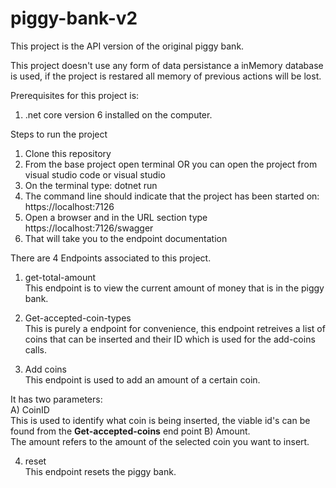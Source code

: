 # piggy-bank-v2

This project is the API version of the original piggy bank.

This project doesn't use any form of data persistance a inMemory database is used, if the project is restared all memory of previous actions will be lost.

Prerequisites for this project is:
  1) .net core version 6 installed on the computer.

Steps to run the project
  1) Clone this repository
  2) From the base project open terminal OR you can open the project from visual studio code or visual studio
  3) On the terminal type: dotnet run
  4) The command line should indicate that the project has been started on: https://localhost:7126
  5) Open a browser and in the URL section type https://localhost:7126/swagger
  6) That will take you to the endpoint documentation

There are 4 Endpoints associated to this project.

1) get-total-amount<br>
  This endpoint is to view the current amount of money that is in the piggy bank.

2) Get-accepted-coin-types<br>
 This is purely a endpoint for convenience, this endpoint retreives a list of coins that can be inserted and their ID which is used for the add-coins calls.
 
3) Add coins<br>
  This endpoint is used to add an amount of a certain coin. 
  
  It has two parameters: <br>
  A) CoinID<br>
    This is used to identify what coin is being inserted, the viable id's can be found from the <b>Get-accepted-coins</b> end point
  B) Amount.<br>
  The amount refers to the amount of the selected coin you want to insert. 
  
4) reset<br>
This endpoint resets the piggy bank.  
   

